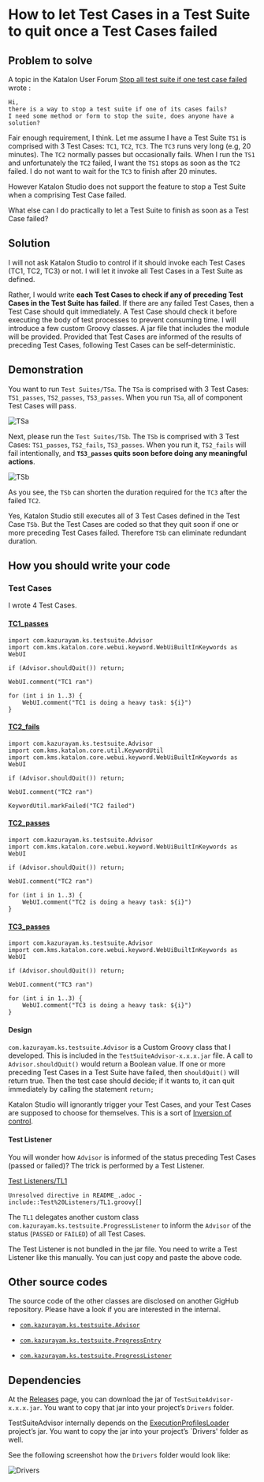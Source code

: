 # How to let Test Cases in a Test Suite to quit once a Test Cases failed

## Problem to solve

A topic in the Katalon User Forum [Stop all test suite if one test case failed](https://forum.katalon.com/t/stop-all-test-suite-if-one-test-case-failed/49629) wrote :

    Hi,
    there is a way to stop a test suite if one of its cases fails?
    I need some method or form to stop the suite, does anyone have a solution?

Fair enough requirement, I think.
Let me assume I have a Test Suite `TS1` is comprised with 3 Test Cases: `TC1`, `TC2`, `TC3`.
The `TC3` runs very long (e.g, 20 minutes). The `TC2` normally passes but occasionally fails.
When I run the `TS1` and unfortunately the `TC2` failed, I want the `TS1` stops as soon as the `TC2` failed.
I do not want to wait for the `TC3` to finish after 20 minutes.

However Katalon Studio does not support the feature to stop a Test Suite when a comprising Test Case failed.

What else can I do practically to let a Test Suite to finish as soon as a Test Case failed?

## Solution

I will not ask Katalon Studio to control if it should invoke each Test Cases (TC1, TC2, TC3) or not.
I will let it invoke all Test Cases in a Test Suite as defined.

Rather, I would write **each Test Cases to check if any of preceding Test Cases in the Test Suite has failed**.
If there are any failed Test Cases, then a Test Case should quit immediately. A Test Case should check it before executing the body of test processes to prevent consuming time. I will introduce a few custom Groovy classes. A jar file that includes the module will be provided. Provided that Test Cases are informed of the results of preceding Test Cases, following Test Cases can be self-deterministic.

## Demonstration

You want to run `Test Suites/TSa`. The `TSa` is comprised with 3 Test Cases: `TS1_passes`, `TS2_passes`, `TS3_passes`. When you run `TSa`, all of component Test Cases will pass.

![TSa](docs/images/TSa.png)

Next, please run the `Test Suites/TSb`. The `TSb` is comprised with 3 Test Cases: `TS1_passes`, `TS2_fails`, `TS3_passes`. When you run it, `TS2_fails` will fail intentionally, and **`TS3_passes` quits soon before doing any meaningful actions**.

![TSb](docs/images/TSb.png)

As you see, the `TSb` can shorten the duration required for the `TC3` after the failed `TC2`.

Yes, Katalon Studio still executes all of 3 Test Cases defined in the Test Case `TSb`. But the Test Cases are coded so that they quit soon if one or more preceding Test Cases failed. Therefore `TSb` can eliminate redundant duration.

## How you should write your code

### Test Cases

I wrote 4 Test Cases.

#### [TC1\_passes](Scripts/TC1_passes/Script1638068375427.groovy)

    import com.kazurayam.ks.testsuite.Advisor
    import com.kms.katalon.core.webui.keyword.WebUiBuiltInKeywords as WebUI

    if (Advisor.shouldQuit()) return;

    WebUI.comment("TC1 ran")

    for (int i in 1..3) {
        WebUI.comment("TC1 is doing a heavy task: ${i}")
    }

#### [TC2\_fails](Scripts/TC2_fails/Script1638068381665.groovy)

    import com.kazurayam.ks.testsuite.Advisor
    import com.kms.katalon.core.util.KeywordUtil
    import com.kms.katalon.core.webui.keyword.WebUiBuiltInKeywords as WebUI

    if (Advisor.shouldQuit()) return;

    WebUI.comment("TC2 ran")

    KeywordUtil.markFailed("TC2 failed")

#### [TC2\_passes](Scripts/TC2_passes/Script1638068635076.groovy)

    import com.kazurayam.ks.testsuite.Advisor
    import com.kms.katalon.core.webui.keyword.WebUiBuiltInKeywords as WebUI

    if (Advisor.shouldQuit()) return;

    WebUI.comment("TC2 ran")

    for (int i in 1..3) {
        WebUI.comment("TC2 is doing a heavy task: ${i}")
    }

#### [TC3\_passes](Scripts/TC3_passes/Script1638068553061.groovy)

    import com.kazurayam.ks.testsuite.Advisor
    import com.kms.katalon.core.webui.keyword.WebUiBuiltInKeywords as WebUI

    if (Advisor.shouldQuit()) return;

    WebUI.comment("TC3 ran")

    for (int i in 1..3) {
        WebUI.comment("TC3 is doing a heavy task: ${i}")
    }

#### Design

`com.kazurayam.ks.testsuite.Advisor` is a Custom Groovy class that I developed. This is included in the `TestSuiteAdvisor-x.x.x.jar` file. A call to `Advisor.shouldQuit()` would return a Boolean value. If one or more preceding Test Cases in a Test Suite have failed, then `shouldQuit()` will return true. Then the test case should decide; if it wants to, it can quit immediately by calling the statement `return;`

Katalon Studio will ignorantly trigger your Test Cases, and your Test Cases are supposed to choose for themselves. This is a sort of [Inversion of control](https://en.wikipedia.org/wiki/Inversion_of_control#:~:text=In%20software%20engineering%2C%20inversion%20of,control%20from%20a%20generic%20framework).

#### Test Listener

You will wonder how `Advisor` is informed of the status preceding Test Cases (passed or failed)? The trick is performed by a Test Listener.

[Test Listeners/TL1](Test%20Listeners/TL1.groovy)

    Unresolved directive in README_.adoc - include::Test%20Listeners/TL1.groovy[]

The `TL1` delegates another custom class `com.kazurayam.ks.testsuite.ProgressListener` to inform the `Advisor` of the status (`PASSED` or `FAILED`) of all Test Cases.

The Test Listener is not bundled in the jar file.
You need to write a Test Listener like this manually.
You can just copy and paste the above code.

## Other source codes

The source code of the other classes are disclosed on another GigHub repository. Please have a look if you are interested in the internal.

-   [`com.kazurayam.ks.testsuite.Advisor`](https://github.com/kazurayam/TestSuiteAdvisor/blob/master/Keywords/com/kazurayam/ks/testsuite/Advisor.groovy)

-   [`com.kazurayam.ks.testsuite.ProgressEntry`](https://github.com/kazurayam/TestSuiteAdvisor/blob/master/Keywords/com/kazurayam/ks/testsuite/ProgressEntry.groovy)

-   [`com.kazurayam.ks.testsuite.ProgressListener`](https://github.com/kazurayam/TestSuiteAdvisor/blob/master/Keywords/com/kazurayam/ks/testsuite/ProgressListener.groovy)

## Dependencies

At the [Releases](https://github.com/kazurayam/TestSuiteAdvisor/releases) page, you can download the jar of `TestSuiteAdvisor-x.x.x.jar`. You want to copy that jar into your project’s `Drivers` folder.

TestSuiteAdvisor internally depends on the [ExecutionProfilesLoader](https://github.com/kazurayam/ExecutionProfilesLoader/releases) project’s jar. You want to copy the jar into your project’s \`Drivers' folder as well.

See the following screenshot how the `Drivers` folder would look like:

![Drivers](docs/images/Drivers.png)
